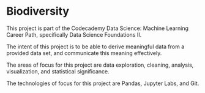 # Biodiversity
This project is part of the Codecademy Data Science: Machine Learning Career Path, specifically Data Science Foundations II. 

The intent of this project is to be able to derive meaningful data from a provided data set, and communicate this meaning effectively.

The areas of focus for this project are data exploration, cleaning, analysis, visualization, and statistical significance.

The technologies of focus for this project are Pandas, Jupyter Labs, and Git. 
